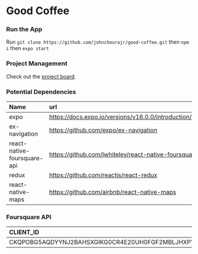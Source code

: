# Good Coffee

### Run the App
Run `git clone https://github.com/johnchourajr/good-coffee.git` then `npm i` then `expo start`

### Project Management
Check out the [project board](https://github.com/johnchourajr/good-coffee/projects/1).

### Potential Dependencies

| Name | url  | Tested | Used |
| :--- | :--- | :---   | :--- |
| expo | https://docs.expo.io/versions/v16.0.0/introduction/index.html | ✓ | ✓ |
| ex-navigation | https://github.com/expo/ex-navigation | ✓ | ✓ |
| react-native-foursquare-api | https://github.com/lwhiteley/react-native-foursquare-api | ✗ | ✗ |
| redux | https://github.com/reactjs/react-redux | ✗ | ✗ |
| react-native-maps | https://github.com/airbnb/react-native-maps | ✗ | ✗ |

### Foursquare API

| CLIENT_ID | CLIENT_SECRET |
| :-------- | :------------ |
| CKQPOBG5AQDYYNJ2BAHSXGIKG0CR4E20UH0FGF2MBLJHXPYV | TLCZ43Z0ZF1WG4LTU5A2SILYA0CCIO3KD5WAKMKIFS1T3X5P |

